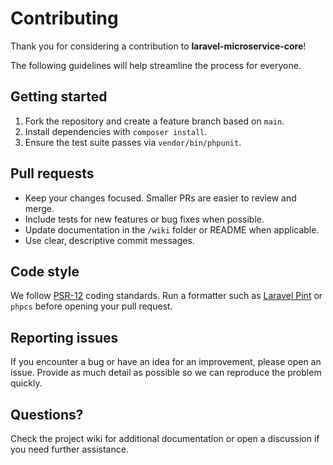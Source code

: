 # Contributing

Thank you for considering a contribution to **laravel-microservice-core**!

The following guidelines will help streamline the process for everyone.

## Getting started

1. Fork the repository and create a feature branch based on `main`.
2. Install dependencies with `composer install`.
3. Ensure the test suite passes via `vendor/bin/phpunit`.

## Pull requests

- Keep your changes focused. Smaller PRs are easier to review and merge.
- Include tests for new features or bug fixes when possible.
- Update documentation in the `/wiki` folder or README when applicable.
- Use clear, descriptive commit messages.

## Code style

We follow [PSR-12](https://www.php-fig.org/psr/psr-12/) coding standards. Run a formatter such as [Laravel Pint](https://laravel.com/docs/pint) or `phpcs` before opening your pull request.

## Reporting issues

If you encounter a bug or have an idea for an improvement, please open an issue. Provide as much detail as possible so we can reproduce the problem quickly.

## Questions?

Check the project wiki for additional documentation or open a discussion if you need further assistance.